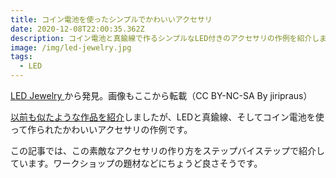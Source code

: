 ```yaml
---
title: コイン電池を使ったシンプルでかわいいアクセサリ
date: 2020-12-08T22:00:35.362Z
description: コイン電池と真鍮線で作るシンプルなLED付きのアクセサリの作例を紹介します。
image: /img/led-jewelry.jpg
tags:
  - LED
---
```

[LED Jewelry](https://www.instructables.com/id/LED-Jewelry/)から発見。画像もここから転載（CC BY-NC-SA By jiripraus）

[以前も似たような作品を紹介](../../post/真鍮線とledを使ったledアート/)しましたが、LEDと真鍮線、そしてコイン電池を使って作られたかわいいアクセサリの作例です。

この記事では、この素敵なアクセサリの作り方をステップバイステップで紹介しています。ワークショップの題材などにちょうど良さそうです。
